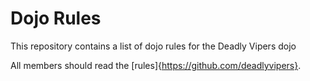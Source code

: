Dojo Rules
==========

This repository contains a list of dojo rules for the Deadly Vipers dojo

All members should read the [rules]{https://github.com/deadlyvipers}.

